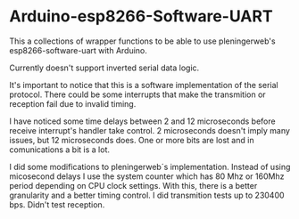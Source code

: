 # Arduino-esp8266-Software-UART
This a collections of wrapper functions to be able to use pleningerweb's esp8266-software-uart with Arduino.

Currently doesn't support inverted serial data logic.

It's important to notice that this is a software implementation of the serial protocol. There could be some interrupts that make the transmition or reception fail due to invalid timing.

I have noticed some time delays between 2 and 12 microseconds before receive interrupt's handler take control. 2 microseconds doesn't imply many issues, but 12 microseconds does. One or more bits are lost and in comunications a bit is a lot.

I did some modifications to pleningerweb´s implementation. Instead of using micosecond delays I use the system counter which has 80 Mhz or 160Mhz period depending on CPU clock settings. With this, there is a better granularity and a better timing control. I did transmition tests up to 230400 bps. Didn't test reception.
